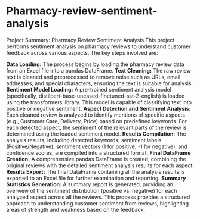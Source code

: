# Pharmacy-review-sentiment-analysis
Project Summary: Pharmacy Review Sentiment Analysis
This project performs sentiment analysis on pharmacy reviews to understand customer feedback across various aspects. The key steps involved are:

**Data Loading:** The process begins by loading the pharmacy review data from an Excel file into a pandas DataFrame.
**Text Cleaning:** The raw review text is cleaned and preprocessed to remove noise such as URLs, email addresses, and special characters, ensuring the text is suitable for analysis.
**Sentiment Model Loading:** A pre-trained sentiment analysis model (specifically, distilbert-base-uncased-finetuned-sst-2-english) is loaded using the transformers library. This model is capable of classifying text into positive or negative sentiment.
**Aspect Detection and Sentiment Analysis:** Each cleaned review is analyzed to identify mentions of specific aspects (e.g., Customer Care, Delivery, Price) based on predefined keywords. For each detected aspect, the sentiment of the relevant parts of the review is determined using the loaded sentiment model.
**Results Compilation:** The analysis results, including detected keywords, sentiment labels (Positive/Negative), sentiment vectors (1 for positive, -1 for negative), and confidence scores, are compiled into a structured format.
**Final DataFrame Creation:** A comprehensive pandas DataFrame is created, combining the original reviews with the detailed sentiment analysis results for each aspect.
**Results Export:** The final DataFrame containing all the analysis results is exported to an Excel file for further examination and reporting.
**Summary Statistics Generation:** A summary report is generated, providing an overview of the sentiment distribution (positive vs. negative) for each analyzed aspect across all the reviews.
This process provides a structured approach to understanding customer sentiment from reviews, highlighting areas of strength and weakness based on the feedback.

